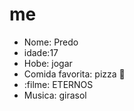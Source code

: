 # me
- Nome: Predo
- idade:17
- Hobe: jogar
- Comida favorita: pizza 🍕
- :filme: ETERNOS
- Musica: girasol
